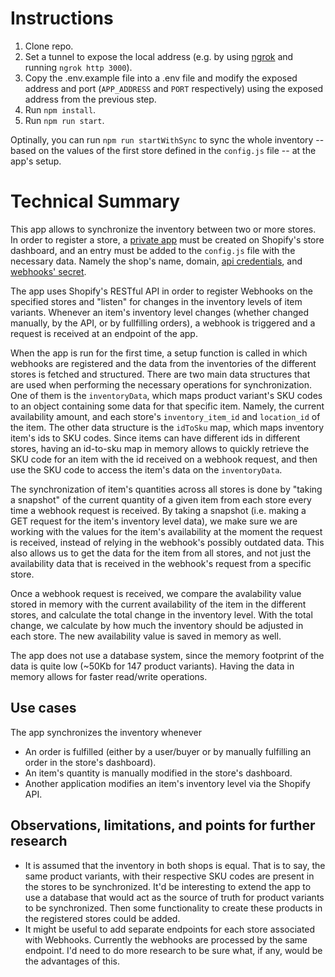 # Instructions

1. Clone repo.
2. Set a tunnel to expose the local address (e.g. by using [ngrok](https://ngrok.com/) and running `ngrok http 3000`).
3. Copy the .env.example file into a .env file and modify the exposed address and port (`APP_ADDRESS` and `PORT` respectively) using the exposed address from the previous step.
4. Run `npm install`.
5. Run `npm run start`.

Optinally, you can run `npm run startWithSync` to sync the whole inventory -- based on the values of the first store defined in the `config.js` file -- at the app's setup.


# Technical Summary

This app allows to synchronize the inventory between two or more stores. In order to register a store, a [private app](https://shopify.dev/tutorials/authenticate-a-private-app-with-shopify-admin) must be created on Shopify's store dashboard, and an entry must be added to the `config.js` file with the necessary data. Namely the shop's name, domain, [api credentials](https://shopify.dev/tutorials/generate-api-credentials#generate-credentials-in-the-shopify-admin), and [webhooks' secret](https://shopify.dev/tutorials/manage-webhooks#verifying-webhooks).

The app uses Shopify's RESTful API in order to register Webhooks on the specified stores and "listen" for changes in the inventory levels of item variants. Whenever an item's inventory level changes (whether changed manually, by the API, or by fullfilling orders), a webhook is triggered and a request is received at an endpoint of the app.

When the app is run for the first time, a setup function is called in which webhooks are registered and the data from the inventories of the different stores is fetched and structured. There are two main data structures that are used when performing the necessary operations for synchronization. One of them is the `inventoryData`, which maps product variant's SKU codes to an object containing some data for that specific item. Namely, the current availability amount, and each store's `inventory_item_id` and `location_id` of the item. The other data structure is the `idToSku` map, which maps inventory item's ids to SKU codes. Since items can have different ids in different stores, having an id-to-sku map in memory allows to quickly retrieve the SKU code for an item with the id received on a webhook request, and then use the SKU code to access the item's data on the `inventoryData`. 

The synchronization of item's quantities across all stores is done by "taking a snapshot" of the current quantity of a given item from each store every time a webhook request is received. By taking a snapshot (i.e. making a GET request for the item's inventory level data), we make sure we are working with the values for the item's availability at the moment the request is received, instead of relying in the webhook's possibly outdated data. This also allows us to get the data for the item from all stores, and not just the availability data that is received in the webhook's request from a specific store.

Once a webhook request is received, we compare the avalability value stored in memory with the current availability of the item in the different stores, and calculate the total change in the inventory level. With the total change, we calculate by how much the inventory should be adjusted in each store. The new availability value is saved in memory as well.

The app does not use a database system, since the memory footprint of the data is quite low (~50Kb for 147 product variants). Having the data in memory allows for faster read/write operations.

## Use cases

The app synchronizes the inventory whenever
 - An order is fulfilled (either by a user/buyer or by manually fulfilling an order in the store's dashboard).
 - An item's quantity is manually modified in the store's dashboard.
 - Another application modifies an item's inventory level via the Shopify API.

 ## Observations, limitations, and points for further research

 - It is assumed that the inventory in both shops is equal. That is to say, the same product variants, with their respective SKU codes are present in the stores to be synchronized. It'd be interesting to extend the app to use a database that would act as the source of truth for product variants to be synchronized. Then some functionality to create these products in the registered stores could be added. 
 - It might be useful to add separate endpoints for each store associated with Webhooks. Currently the webhooks are processed by the same endpoint. I'd need to do more research to be sure what, if any, would be the advantages of this.


